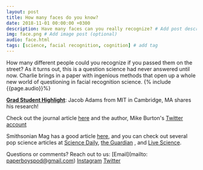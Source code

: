 ```yaml
---
layout: post
title: How many faces do you know?
date: 2018-11-01 00:00:00 +0300
description: Have many faces can you really recognize? # Add post description (shows up as description on social media posts)
img: face.png # Add image post (optional)
audio: face.html
tags: [science, facial recognition, cognition] # add tag
---
```


How many different people could you recognize if you passed them on the street? As it turns out, this is a question science had never answered until now. Charlie brings in a paper with ingenious methods that open up a whole new world of questioning in facial recognition science.
{% include {{page.audio}}%}

[**Grad Student Highlight**](http://paperboyspodcast.com/gradhighlight/): Jacob Adams from MIT in Cambridge, MA shares his research!

Check out the journal article [here](http://rspb.royalsocietypublishing.org/content/285/1888/20181319) and the author, Mike Burton's [Twitter account](https://twitter.com/mikeburton47)  

Smithsonian Mag has a good article [here](https://www.smithsonianmag.com/smart-news/average-person-can-recognize-5000-faces-180970527/), and you can check out several pop science articles at [Science Daily](https://www.sciencedaily.com/releases/2018/10/181009210730.htm), [the Guardian](https://www.theguardian.com/science/2018/oct/10/how-many-faces-average-person-recognises-5000) , and [Live Science](https://www.livescience.com/63830-people-remember-5000-faces.html).


Questions or comments? Reach out to us: [Email](mailto: paperboyspod@gmail.com) [Instagram](https://instagram.com/paperboyspod/) [Twitter](https://twitter.com/PaperBoysPod)
